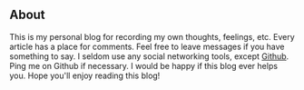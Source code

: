 ## About

This is my personal blog for recording my own thoughts, feelings, etc. Every article has a place for comments. Feel free to leave messages if you have something to say. I seldom use any social networking tools, except [Github](https://github.com/linusyang). Ping me on Github if necessary. I would be happy if this blog ever helps you. Hope you'll enjoy reading this blog!

